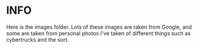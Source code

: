 # INFO
Here is the images folder. Lots of these images are taken from Google, and some are taken from personal photos I've taken of different things such as cybertrucks and the sort.